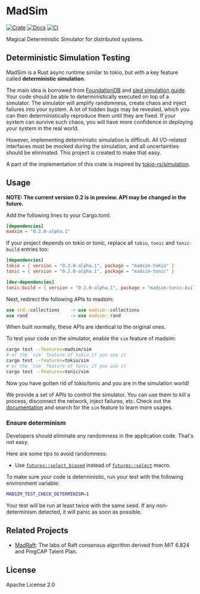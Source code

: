 # MadSim

[![Crate](https://img.shields.io/crates/v/madsim.svg)](https://crates.io/crates/madsim)
[![Docs](https://docs.rs/madsim/badge.svg)](https://docs.rs/madsim)
[![CI](https://github.com/madsys-dev/madsim/workflows/CI/badge.svg?branch=main)](https://github.com/madsys-dev/madsim/actions)

Magical Deterministic Simulator for distributed systems.

## Deterministic Simulation Testing

MadSim is a Rust async runtime similar to tokio, but with a key feature called **deterministic simulation**.

The main idea is borrowed from [FoundationDB](https://www.youtube.com/watch?v=4fFDFbi3toc) and [sled simulation guide](https://sled.rs/simulation.html).
Your code should be able to deterministically executed on top of a simulator.
The simulator will amplify randomness, create chaos and inject failures into your system.
A lot of hidden bugs may be revealed, which you can then deterministically reproduce them until they are fixed.
If your system can survive such chaos, you will have more confidence in deploying your system in the real world.

However, implementing deterministic simulation is difficult.
All I/O-related interfaces must be mocked during the simulation, and all uncertainties should be eliminated.
This project is created to make that easy.

A part of the implementation of this crate is inspired by [tokio-rs/simulation](https://github.com/tokio-rs/simulation).

## Usage

**NOTE: The current version 0.2 is in preview. API may be changed in the future.**

Add the following lines to your Cargo.toml:

```toml
[dependencies]
madsim = "0.2.0-alpha.1"
```

If your project depends on tokio or tonic, replace all `tokio`, `tonic` and `tonic-build` entries too:

```toml
[dependencies]
tokio = { version = "0.2.0-alpha.1", package = "madsim-tokio" }
tonic = { version = "0.2.0-alpha.1", package = "madsim-tonic" }

[dev-dependencies]
tonic-build = { version = "0.2.0-alpha.1", package = "madsim-tonic-build" }
```

Next, redirect the following APIs to madsim:

```rust
use std::collections    -> use madsim::collections
use rand                -> use madsim::rand
```

When built normally, these APIs are identical to the original ones.

To test your code on the simulator, enable the `sim` feature of madsim:

```sh
cargo test --features=madsim/sim
# or the `sim` feature of tokio if you use it
cargo test --features=tokio/sim
# or the `sim` feature of tonic if you use it
cargo test --features=tonic/sim
```

Now you have gotten rid of tokio/tonic and you are in the simulation world!

We provide a set of APIs to control the simulator. You can use them to kill a process, disconnect the network, inject failures, etc.
Check out the [documentation](https://docs.rs/madsim) and search for the `sim` feature to learn more usages.

### Ensure determinism

Developers should eliminate any randomness in the application code. That's not easy.

Here are some tips to avoid randomness:

* Use [`futures::select_biased`][select_biased] instead of [`futures::select`][select] macro.

[select_biased]: https://docs.rs/futures/0.3.21/futures/macro.select_biased.html
[select]: https://docs.rs/futures/0.3.21/futures/macro.select.html

To make sure your code is deterministic, run your test with the following environment variable:

```sh
MADSIM_TEST_CHECK_DETERMINISM=1
```

Your test will be run at least twice with the same seed. If any non-determinism detected, it will panic as soon as possible.

## Related Projects

* [MadRaft](https://github.com/madsys-dev/madraft): The labs of Raft consensus algorithm derived from MIT 6.824 and PingCAP Talent Plan.

## License

Apache License 2.0
